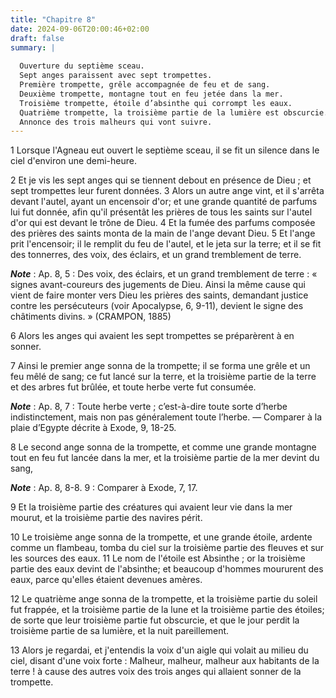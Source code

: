 ```yaml
---
title: "Chapitre 8"
date: 2024-09-06T20:00:46+02:00
draft: false
summary: |
  
  Ouverture du septième sceau.
  Sept anges paraissent avec sept trompettes.
  Première trompette, grêle accompagnée de feu et de sang.
  Deuxième trompette, montagne tout en feu jetée dans la mer.
  Troisième trompette, étoile d’absinthe qui corrompt les eaux.
  Quatrième trompette, la troisième partie de la lumière est obscurcie.
  Annonce des trois malheurs qui vont suivre.
---
```



1 Lorsque l'Agneau eut ouvert le septième sceau, il se fit un silence dans le ciel d'environ une demi-heure.


2 Et je vis les sept anges qui se tiennent debout en présence de Dieu ; et sept trompettes leur furent données. 3 Alors un autre ange vint, et il s'arrêta devant l'autel, ayant un encensoir d'or; et une grande quantité de parfums lui fut donnée, afin qu'il présentât les prières de tous les saints sur l'autel d'or qui est devant le trône de Dieu. 4 Et la fumée des parfums composée des prières des saints monta de la main de l'ange devant Dieu. 5 Et l'ange prit l'encensoir; il le remplit du feu de l'autel, et le jeta sur la terre; et il se fit des tonnerres, des voix, des éclairs, et un grand tremblement de terre.

***Note*** :  Ap. 8, 5 : Des voix, des éclairs, et un grand tremblement de terre : « signes avant-coureurs des jugements de Dieu. Ainsi la même cause qui vient de faire monter vers Dieu les prières des saints, demandant justice contre les persécuteurs (voir Apocalypse, 6, 9-11), devient le signe des châtiments divins. » (CRAMPON, 1885)


6 Alors les anges qui avaient les sept trompettes se préparèrent à en sonner.


7 Ainsi le premier ange sonna de la trompette; il se forma une grêle et un feu mêlé de sang; ce fut lancé sur la terre, et la troisième partie de la terre et des arbres fut brûlée, et toute herbe verte fut consumée.

***Note*** :  Ap. 8, 7 : Toute herbe verte ; c’est-à-dire toute sorte d’herbe indistinctement, mais non pas généralement toute l’herbe. ― Comparer à la plaie d’Egypte décrite à Exode, 9, 18-25.


8 Le second ange sonna de la trompette, et comme une grande montagne tout en feu fut lancée dans la mer, et la troisième partie de la mer devint du sang,

***Note*** :  Ap. 8, 8-8. 9 : Comparer à Exode, 7, 17.

9 Et la troisième partie des créatures qui avaient leur vie dans la mer mourut, et la troisième partie des navires périt.


10 Le troisième ange sonna de la trompette, et une grande étoile, ardente comme un flambeau, tomba du ciel sur la troisième partie des fleuves et sur les sources des eaux. 11 Le nom de l'étoile est Absinthe ; or la troisième partie des eaux devint de l'absinthe; et beaucoup d'hommes moururent des eaux, parce qu'elles étaient devenues amères.


12 Le quatrième ange sonna de la trompette, et la troisième partie du soleil fut frappée, et la troisième partie de la lune et la troisième partie des étoiles; de sorte que leur troisième partie fut obscurcie, et que le jour perdit la troisième partie de sa lumière, et la nuit pareillement.


13 Alors je regardai, et j'entendis la voix d'un aigle qui volait au milieu du ciel, disant d'une voix forte : Malheur, malheur, malheur aux habitants de la terre ! à cause des autres voix des trois anges qui allaient sonner de la trompette.

